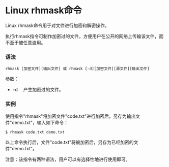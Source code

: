 # Linux rhmask命令

Linux rhmask命令用于对文件进行加密和解密操作。

执行rhmask指令可制作加密过的文件，方便用户在公开的网络上传输该文件，而不至于被任意盗用。

### 语法

    rhmask [加密文件][输出文件] 或 rhmask [-d][加密文件][源文件][输出文件]

参数：

- -d 　产生加密过的文件。

### 实例

使用指令"rhmask"将加密文件"code.txt"进行加密后，另存为输出文件"demo.txt"，输入如下命令：

    $ rhmask code.txt demo.txt

以上命令执行后，文件"code.txt"将被加密后，另存为已经加密的文件"demo.txt"。

注意：该指令有两种语法，用户可以有选择性地进行使用即可。